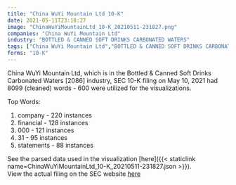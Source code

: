 ```yaml
---
title: "China WuYi Mountain Ltd 10-K"
date: 2021-05-11T23:18:27
image: "ChinaWuYiMountainLtd_10-K_20210511-231827.png"
companies: "China WuYi Mountain Ltd"
industry: "BOTTLED & CANNED SOFT DRINKS CARBONATED WATERS"
tags: ["China WuYi Mountain Ltd","BOTTLED & CANNED SOFT DRINKS CARBONATED WATERS","05-10-2021","10-K"]
forms: "10-K"
---
```

China WuYi Mountain Ltd, which is in the Bottled & Canned Soft Drinks Carbonated Waters [2086] industry, SEC 10-K filing on May 10, 2021 had 8099 (cleaned) words - 600 were utilized for the visualizations.

Top Words:
1. company - 220 instances
2. financial - 128 instances
3. 000 - 121 instances
4. 31 - 95 instances
5. statements - 88 instances


See the parsed data used in the visualization [here]({{< staticlink name=ChinaWuYiMountainLtd_10-K_20210511-231827.json >}}).  
View the actual filing on the SEC website [here](https://www.sec.gov/Archives/edgar/data/1687065/0001079973-21-000339.txt)